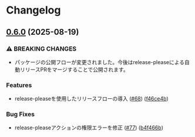 # Changelog

## [0.6.0](https://github.com/ninout-ai/design-tokens/compare/v0.5.0...v0.6.0) (2025-08-19)


### ⚠ BREAKING CHANGES

* パッケージの公開フローが変更されました。今後はrelease-pleaseによる自動リリースPRをマージすることで公開されます。

### Features

* release-pleaseを使用したリリースフローの導入 ([#68](https://github.com/ninout-ai/design-tokens/issues/68)) ([f46ce4b](https://github.com/ninout-ai/design-tokens/commit/f46ce4b6082d4e484c8ed1d453bf35a57a5d55ac))


### Bug Fixes

* release-pleaseアクションの権限エラーを修正 ([#77](https://github.com/ninout-ai/design-tokens/issues/77)) ([b4f466b](https://github.com/ninout-ai/design-tokens/commit/b4f466b3094cc106816da8e67963acd77a8d2a7b))
